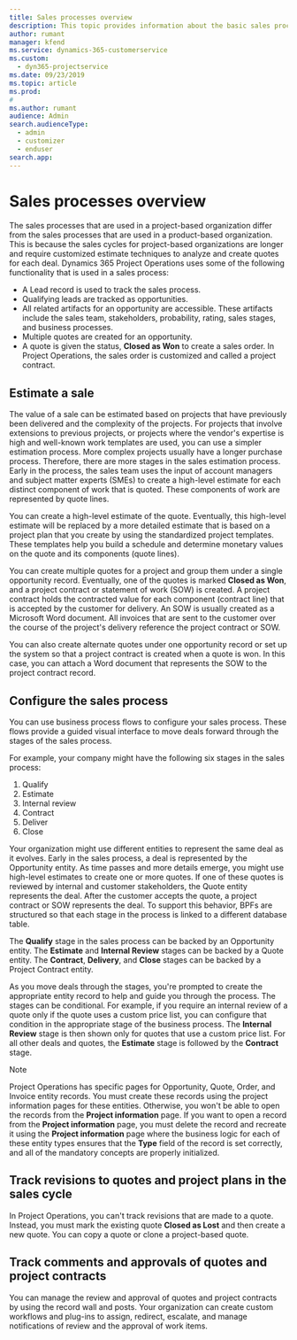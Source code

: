 ```yaml
---
title: Sales processes overview
description: This topic provides information about the basic sales processes.  
author: rumant
manager: kfend
ms.service: dynamics-365-customerservice
ms.custom: 
  - dyn365-projectservice
ms.date: 09/23/2019
ms.topic: article
ms.prod: 
#
ms.author: rumant
audience: Admin
search.audienceType: 
  - admin
  - customizer
  - enduser
search.app: 
---
```


# Sales processes overview

The sales processes that are used in a project-based organization differ from the sales processes that are used in a product-based organization. This is because the sales cycles for project-based organizations are longer and require customized estimate techniques to analyze and create quotes for each deal. Dynamics 365 Project Operations uses some of the following functionality that is used in a sales process:

- A Lead record is used to track the sales process.
- Qualifying leads are tracked as opportunities.
- All related artifacts for an opportunity are accessible. These artifacts include the sales team, stakeholders, probability, rating, sales stages, and business processes.
- Multiple quotes are created for an opportunity.
- A quote is given the status, **Closed as Won** to create a sales order. In Project Operations, the sales order is customized and called a project contract.

## Estimate a sale
The value of a sale can be estimated based on projects that have previously been delivered and the complexity of the projects. For projects that involve extensions to previous projects, or projects where the vendor's expertise is high and well-known work templates are used, you can use a simpler estimation process. More complex projects usually have a longer purchase process. Therefore, there are more stages in the sales estimation process. Early in the process, the sales team uses the input of account managers and subject matter experts (SMEs) to create a high-level estimate for each distinct component of work that is quoted. These components of work are represented by quote lines. 

You can create a high-level estimate of the quote. Eventually, this high-level estimate will be replaced by a more detailed estimate that is based on a project plan that you create by using the standardized project templates. These templates help you build a schedule and determine monetary values on the quote and its components (quote lines). 

You can create multiple quotes for a project and group them under a single opportunity record. Eventually, one of the quotes is marked **Closed as Won**, and a project contract or statement of work (SOW) is created. A project contract holds the contracted value for each component (contract line) that is accepted by the customer for delivery. An SOW is usually created as a Microsoft Word document. All invoices that are sent to the customer over the course of the project's delivery reference the project contract or SOW.

You can also create alternate quotes under one opportunity record or set up the system so that a project contract is created when a quote is won. In this case, you can attach a Word document that represents the SOW to the project contract record.

## Configure the sales process
You can use business process flows to configure your sales process. These flows provide a guided visual interface to move deals forward through the stages of the sales process.

For example, your company might have the following six stages in the sales process:

1. Qualify
2. Estimate
3. Internal review
4. Contract
5. Deliver
6. Close
 
Your organization might use different entities to represent the same deal as it evolves. Early in the sales process, a deal is represented by the Opportunity entity. As time passes and more details emerge, you might use high-level estimates to create one or more quotes. If one of these quotes is reviewed by internal and customer stakeholders, the Quote entity represents the deal. After the customer accepts the quote, a project contract or SOW represents the deal. To support this behavior, BPFs are structured so that each stage in the process is linked to a different database table.

The **Qualify** stage in the sales process can be backed by an Opportunity entity. The **Estimate** and **Internal Review** stages can be backed by a Quote entity. The **Contract**, **Delivery**, and **Close** stages can be backed by a Project Contract entity.

As you move deals through the stages, you're prompted to create the appropriate entity record to help and guide you through the process. The stages can be conditional. For example, if you require an internal review of a quote only if the quote uses a custom price list, you can configure that condition in the appropriate stage of the business process. The **Internal Review** stage is then shown only for quotes that use a custom price list. For all other deals and quotes, the **Estimate** stage is followed by the **Contract** stage.

> [!NOTE]
> Project Operations has specific pages for Opportunity, Quote, Order, and Invoice entity records. You must create these records using the project information pages for these entities. Otherwise, you won't be able to open the records from the **Project information** page. If you want to open a record from the **Project information** page, you must delete the record and recreate it using the **Project information** page where the business logic for each of these entity types ensures that the **Type** field of the record is set correctly, and all of the mandatory concepts are properly initialized.


## Track revisions to quotes and project plans in the sales cycle
In Project Operations, you can't track revisions that are made to a quote. Instead, you must mark the existing quote **Closed as Lost** and then create a new quote. You can copy a quote or clone a project-based quote.

## Track comments and approvals of quotes and project contracts
You can manage the review and approval of quotes and project contracts by using the record wall and posts. Your organization can create custom workflows and plug-ins to assign, redirect, escalate, and manage notifications of review and the approval of work items.
